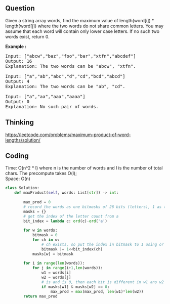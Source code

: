 ## Question
Given a string array words, find the maximum value of length(word[i]) * length(word[j]) where the two words do not share common letters. You may assume that each word will contain only lower case letters. If no such two words exist, return 0.</br>

**Example :**   
<pre>
Input: ["abcw","baz","foo","bar","xtfn","abcdef"]
Output: 16 
Explanation: The two words can be "abcw", "xtfn".

Input: ["a","ab","abc","d","cd","bcd","abcd"]
Output: 4 
Explanation: The two words can be "ab", "cd".

Input: ["a","aa","aaa","aaaa"]
Output: 0 
Explanation: No such pair of words.
</pre>

## Thinking
https://leetcode.com/problems/maximum-product-of-word-lengths/solution/

## Coding
Time: O(n^2 * l) where n is the number of words and l is the number of total chars. The precompute takes O(l); </br>
Space: O(n)
```python
class Solution:
    def maxProduct(self, words: List[str]) -> int:
        
        max_prod = 0
        # record the words as one bitmasks of 26 bits (letters), 1 as the letter exists in word 0 as not
        masks = {}
        # get the index of the letter count from a
        bit_index = lambda c: ord(c)-ord('a')
        
        for w in words:
            bitmask = 0
            for ch in w:
                # ch exists, so put the index in bitmask to 1 using or equals (or is bitwise)
                bitmask |= 1<<bit_index(ch)
            masks[w] = bitmask
            
        for i in range(len(words)):
            for j in range(i+1,len(words)):
                w1 = words[i]
                w2 = words[j]
                # is and is 0, then each bit is different in w1 ans w2
                if masks[w1] & masks[w2] == 0:
                    max_prod = max(max_prod, len(w1)*len(w2))
        return max_prod
```

